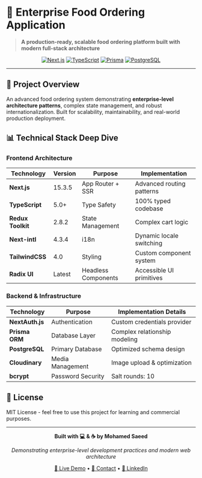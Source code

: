 # 🍕 Enterprise Food Ordering Application

> **A production-ready, scalable food ordering platform built with modern full-stack architecture**

<div align="center">

[![Next.js](https://img.shields.io/badge/Next.js-15.3.5-black)](https://nextjs.org/)
[![TypeScript](https://img.shields.io/badge/TypeScript-5.0-blue)](https://www.typescriptlang.org/)
[![Prisma](https://img.shields.io/badge/Prisma-6.11.1-2D3748)](https://prisma.io/)
[![PostgreSQL](https://img.shields.io/badge/PostgreSQL-Database-336791)](https://postgresql.org/)

</div>

---

## 🚀 **Project Overview**

An advanced food ordering system demonstrating **enterprise-level architecture patterns**, complex state management, and robust internationalization. Built for scalability, maintainability, and real-world production deployment.


## 📊 **Technical Stack Deep Dive**

### **Frontend Architecture**
| Technology | Version | Purpose | Implementation |
|------------|---------|---------|----------------|
| **Next.js** | 15.3.5 | App Router + SSR | Advanced routing patterns |
| **TypeScript** | 5.0+ | Type Safety | 100% typed codebase |
| **Redux Toolkit** | 2.8.2 | State Management | Complex cart logic |
| **Next-intl** | 4.3.4 | i18n | Dynamic locale switching |
| **TailwindCSS** | 4.0 | Styling | Custom component system |
| **Radix UI** | Latest | Headless Components | Accessible UI primitives |

### **Backend & Infrastructure**
| Technology | Purpose | Implementation Details |
|------------|---------|----------------------|
| **NextAuth.js** | Authentication | Custom credentials provider |
| **Prisma ORM** | Database Layer | Complex relationship modeling |
| **PostgreSQL** | Primary Database | Optimized schema design |
| **Cloudinary** | Media Management | Image upload & optimization |
| **bcrypt** | Password Security | Salt rounds: 10 |




## 📄 **License**

MIT License - feel free to use this project for learning and commercial purposes.

---

<div align="center">

**Built with 💻 & ☕ by Mohamed Saeed**

*Demonstrating enterprise-level development practices and modern web architecture*

[🔗 Live Demo](your-demo-link) • [📧 Contact](mailto:your-email) • [💼 LinkedIn](your-linkedin)

</div>
